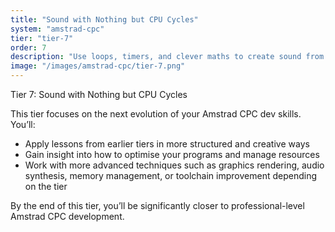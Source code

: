 ```yaml
---
title: "Sound with Nothing but CPU Cycles"
system: "amstrad-cpc"
tier: "tier-7"
order: 7
description: "Use loops, timers, and clever maths to create sound from the CPU alone."
image: "/images/amstrad-cpc/tier-7.png"
---
```


Tier 7: Sound with Nothing but CPU Cycles

This tier focuses on the next evolution of your Amstrad CPC dev skills.
You’ll:
- Apply lessons from earlier tiers in more structured and creative ways
- Gain insight into how to optimise your programs and manage resources
- Work with more advanced techniques such as graphics rendering, audio synthesis,
  memory management, or toolchain improvement depending on the tier

By the end of this tier, you’ll be significantly closer to professional-level Amstrad CPC development.
